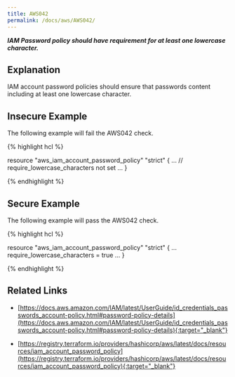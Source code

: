 ```yaml
---
title: AWS042
permalink: /docs/aws/AWS042/
---
```


***IAM Password policy should have requirement for at least one lowercase character.***

## Explanation


IAM account password policies should ensure that passwords content including at least one lowercase character.


## Insecure Example

The following example will fail the AWS042 check.

{% highlight hcl %}

resource "aws_iam_account_password_policy" "strict" {
	...
	// require_lowercase_characters not set
	...
}

{% endhighlight %}

## Secure Example

The following example will pass the AWS042 check.

{% highlight hcl %}

resource "aws_iam_account_password_policy" "strict" {
	...
	require_lowercase_characters = true
	...
}

{% endhighlight %}

## Related Links


- [https://docs.aws.amazon.com/IAM/latest/UserGuide/id_credentials_passwords_account-policy.html#password-policy-details](https://docs.aws.amazon.com/IAM/latest/UserGuide/id_credentials_passwords_account-policy.html#password-policy-details){:target="_blank"}

- [https://registry.terraform.io/providers/hashicorp/aws/latest/docs/resources/iam_account_password_policy](https://registry.terraform.io/providers/hashicorp/aws/latest/docs/resources/iam_account_password_policy){:target="_blank"}

